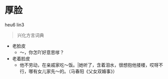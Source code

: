 # 厚脸
heu6 lin3
> 兴化方言词典
- 老脸皮
  - ～，你怎吖好意思嗲？
- 老着脸皮
  - 他不劳动，在亲戚家吃～饭。|她听了，含着泪水，很想抱他搂楼，哎呀不行，哪有女儿家先～的。（马春阳《父女双婚事》）
